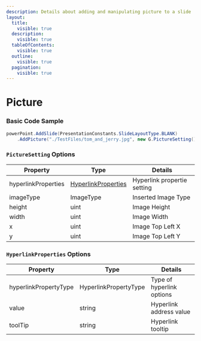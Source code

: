 ```yaml
---
description: Details about adding and manipulating picture to a slide
layout:
  title:
    visible: true
  description:
    visible: true
  tableOfContents:
    visible: true
  outline:
    visible: true
  pagination:
    visible: true
---
```


# Picture

### Basic Code Sample

```csharp
powerPoint.AddSlide(PresentationConstants.SlideLayoutType.BLANK)
    .AddPicture("./TestFiles/tom_and_jerry.jpg", new G.PictureSetting());
```

### `PictureSetting` Options

| Property            | Type                                                          | Details                     |
| ------------------- | ------------------------------------------------------------- | --------------------------- |
| hyperlinkProperties | [HyperlinkProperties](picture.md#hyperlinkproperties-options) | Hyperlink propertie setting |
| imageType           | ImageType                                                     | Inserted Image Type         |
| height              | uint                                                          | Image Height                |
| width               | uint                                                          | Image Width                 |
| x                   | uint                                                          | Image Top Left X            |
| y                   | uint                                                          | Image Top Left Y            |

### `HyperlinkProperties` Options

| Property              | Type                  | Details                   |
| --------------------- | --------------------- | ------------------------- |
| hyperlinkPropertyType | HyperlinkPropertyType | Type of hyperlink options |
| value                 | string                | Hyperlink address value   |
| toolTip               | string                | Hyperlink tooltip         |
